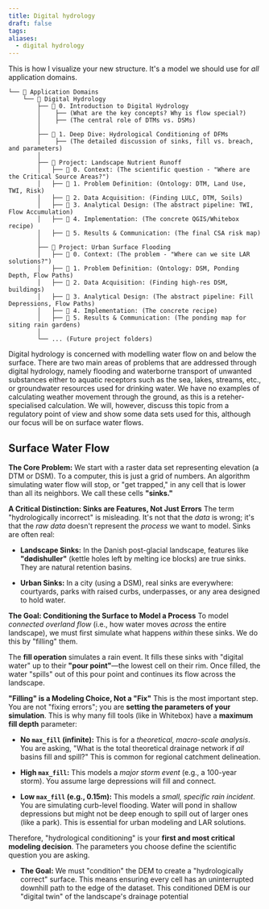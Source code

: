 ```yaml
---
title: Digital hydrology
draft: false
tags:
aliases:
  - digital hydrology
---
```

This is how I visualize your new structure. It's a model we should use for _all_ application domains.

```
└── 📁 Application Domains
    └── 📁 Digital Hydrology
        ├── 📄 0. Introduction to Digital Hydrology
        │    ├── (What are the key concepts? Why is flow special?)
        │    ├── (The central role of DTMs vs. DSMs)
        │
        ├── 📄 1. Deep Dive: Hydrological Conditioning of DFMs
        │    ├── (The detailed discussion of sinks, fill vs. breach, and parameters)
        │
        ├── 📁 Project: Landscape Nutrient Runoff
        │   ├── 📄 0. Context: (The scientific question - "Where are the Critical Source Areas?")
        │   ├── 📄 1. Problem Definition: (Ontology: DTM, Land Use, TWI, Risk)
        │   ├── 📄 2. Data Acquisition: (Finding LULC, DTM, Soils)
        │   ├── 📄 3. Analytical Design: (The abstract pipeline: TWI, Flow Accumulation)
        │   ├── 📄 4. Implementation: (The concrete QGIS/Whitebox recipe)
        │   ├── 📄 5. Results & Communication: (The final CSA risk map)
        │
        ├── 📁 Project: Urban Surface Flooding
        │   ├── 📄 0. Context: (The problem - "Where can we site LAR solutions?")
        │   ├── 📄 1. Problem Definition: (Ontology: DSM, Ponding Depth, Flow Paths)
        │   ├── 📄 2. Data Acquisition: (Finding high-res DSM, buildings)
        │   ├── 📄 3. Analytical Design: (The abstract pipeline: Fill Depressions, Flow Paths)
        │   ├── 📄 4. Implementation: (The concrete recipe)
        │   ├── 📄 5. Results & Communication: (The ponding map for siting rain gardens)
        │
        └── ... (Future project folders)
```


Digital hydrology is concerned with modelling water flow on and below the surface.  There are two main areas of problems that are addressed through digital hydrology, namely flooding and waterborne transport of unwanted substances either to aquatic receptors such as the sea, lakes, streams, etc., or groundwater resources used for drinking water. We have no examples of calculating weather movement through the ground, as this is a reteher-specialised calculation. We will, however, discuss this topic from a regulatory point of view and show some data sets used for this, although our focus will be on surface water flows.

## Surface Water Flow

**The Core Problem:** We start with a raster data set representing elevation (a DTM or DSM). To a computer, this is just a grid of numbers. An algorithm simulating water flow will stop, or "get trapped," in any cell that is lower than all its neighbors. We call these cells **"sinks."**

**A Critical Distinction: Sinks are Features, Not Just Errors** The term "hydrologically incorrect" is misleading. It's not that the _data_ is wrong; it's that the _raw data_ doesn't represent the _process_ we want to model. Sinks are often real:

- **Landscape Sinks:** In the Danish post-glacial landscape, features like **"dødishuller"** (kettle holes left by melting ice blocks) are true sinks. They are natural retention basins.
    
- **Urban Sinks:** In a city (using a DSM), real sinks are everywhere: courtyards, parks with raised curbs, underpasses, or any area designed to hold water.
    

**The Goal: Conditioning the Surface to Model a Process** To model _connected overland flow_ (i.e., how water moves _across_ the entire landscape), we must first simulate what happens _within_ these sinks. We do this by "filling" them.

The **fill operation** simulates a rain event. It fills these sinks with "digital water" up to their **"pour point"**—the lowest cell on their rim. Once filled, the water "spills" out of this pour point and continues its flow across the landscape.

**"Filling" is a Modeling Choice, Not a "Fix"** This is the most important step. You are not "fixing errors"; you are **setting the parameters of your simulation**. This is why many fill tools (like in Whitebox) have a **maximum fill depth** parameter:

- **No `max_fill` (infinite):** This is for a _theoretical, macro-scale analysis_. You are asking, "What is the total theoretical drainage network if _all_ basins fill and spill?" This is common for regional catchment delineation.
    
- **High `max_fill`:** This models a _major storm event_ (e.g., a 100-year storm). You assume large depressions will fill and connect.
    
- **Low `max_fill` (e.g., 0.15m):** This models a _small, specific rain incident_. You are simulating curb-level flooding. Water will pond in shallow depressions but might not be deep enough to spill out of larger ones (like a park). This is essential for urban modeling and LAR solutions.
    

Therefore, "hydrological conditioning" is your **first and most critical modeling decision**. The parameters you choose define the scientific question you are asking.
    
- **The Goal:** We must "condition" the DEM to create a "hydrologically correct" surface. This means ensuring every cell has an uninterrupted downhill path to the edge of the dataset. This conditioned DEM is our "digital twin" of the landscape's drainage potential